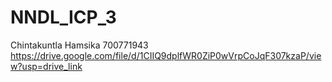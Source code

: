 # NNDL_ICP_3
Chintakuntla Hamsika
700771943
https://drive.google.com/file/d/1CIIQ9dplfWR0ZiP0wVrpCoJqF307kzaP/view?usp=drive_link
